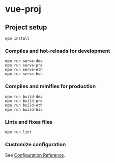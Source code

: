 # vue-proj

## Project setup
```
npm install
```

### Compiles and hot-reloads for development
```
npm run serve-dev
npm run serve-pre
npm run serve-eth
npm run serve-bsc

```

### Compiles and minifies for production
```
npm run build-dev
npm run build-pre
npm run build-eth
npm run build-bsc
```

### Lints and fixes files
```
npm run lint
```

### Customize configuration
See [Configuration Reference](https://cli.vuejs.org/config/).
